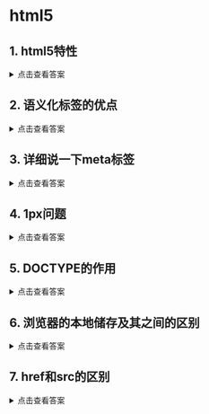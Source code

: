 # html5

## 1. html5特性

<details>
<summary>点击查看答案</summary>

1. 标签：新增语义化标签、多媒体标签、`<canvas>`标签
2. 属性：表单改进，提供了强制校验的API，如`<input>`中的`type`属性
3. 存储：对于本地离线存储更好对支持，新增了localStorage、sessionStorage、IndexDB，提供AppCache接口，支持应用缓存机制

</details>

## 2. 语义化标签的优点

<details>
<summary>点击查看答案</summary>

1. 利于SEO  
2. 代码结构更加清晰，便于阅读  
3. 利于设备解析  

</details>

## 3. 详细说一下meta标签

<details>
<summary>点击查看答案</summary>

meta标签提供描述页面的元信息。

</details>

## 4. 1px问题

<details>
<summary>点击查看答案</summary>

rem + viewport  

1. rem是相对于根元素的`font-size`计算的相对单位，例如，默认情况下浏览器`font-size`为16px，所以有`16px=1rem`
2. 使用meta标签，设置viewport

```js
  <meta name="viewport" content="width=device-width, initial-scale=1">
```

</details>

## 5. DOCTYPE的作用

<details>
<summary>点击查看答案</summary>

声明文档类型，告知浏览器用什么模式解析页面。

怪异模式：浏览器会模拟 Navigator 4 与 Internet Explorer 5 的非标准行为解析页面  
标准模式：浏览器会以W3C标准解析页面


</details>

## 6. 浏览器的本地储存及其之间的区别

<details>
<summary>点击查看答案</summary>

1. cookie: html5之前本地储存的主要方式，大小为4k  
2. localStorage: html5新特性，持久性储存，只可以主动清除，大小为5M
3. sessionStorage: html5新特性，会话性储存，选项卡被关闭时即被清除，大小为5M  
4. IndexDB: 异步执行的事务型数据库系统，以键值对的形式进行储存，同样遵守同源策略

</details>

## 7. href和src的区别

<details>
<summary>点击查看答案</summary>

1. href(hypeReference)会并行的下载资源，不会阻塞浏览器解析
2. src(resource)会阻塞页面解析，直到资源下载完毕

</details>
